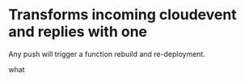 # Transforms incoming cloudevent and replies with one

Any push will trigger a function rebuild and re-deployment.

what 
